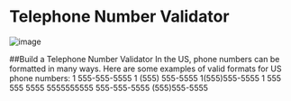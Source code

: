 # Telephone Number Validator
![image](https://github.com/Milave-kun/JavaScript-Algorithms-and-Data-Structures/assets/125982535/d44853e7-06c2-48aa-b91e-eb5bdf1db3eb)

##Build a Telephone Number Validator
In the US, phone numbers can be formatted in many ways. Here are some examples of valid formats for US phone numbers:
1 555-555-5555
1 (555) 555-5555
1(555)555-5555
1 555 555 5555
5555555555
555-555-5555
(555)555-5555
